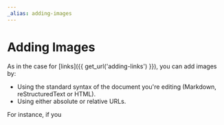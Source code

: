 ```yaml
---
_alias: adding-images
---
```


Adding Images
=============

As in the case for [links]({{ get_url('adding-links') }}), you can add images
by:

* Using the standard syntax of the document you're editing (Markdown,
  reStructuredText or HTML).
* Using either absolute or relative URLs.

For instance, if you 
